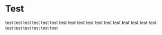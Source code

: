 # Test
test test test test test test test test test test test test test test test test test test test test test test test 
